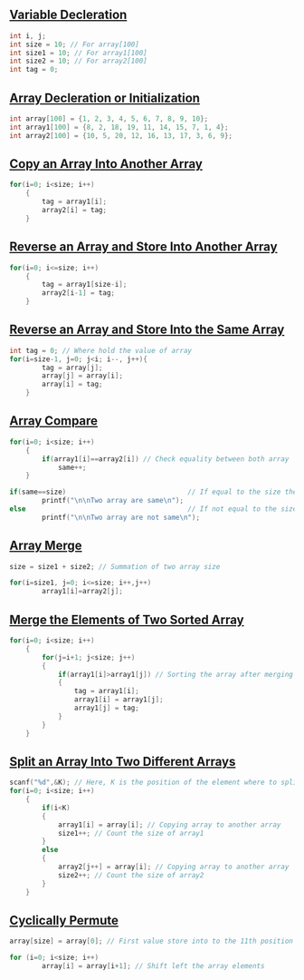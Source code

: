 ## [Variable Decleration](../lab4/6.c)
```c
int i, j;
int size = 10; // For array[100]
int size1 = 10; // For array1[100]
int size2 = 10; // For array2[100]
int tag = 0;
```
## [Array Decleration or Initialization](../lab4/6.c)
```c
int array[100] = {1, 2, 3, 4, 5, 6, 7, 8, 9, 10};
int array1[100] = {8, 2, 18, 19, 11, 14, 15, 7, 1, 4};
int array2[100] = {10, 5, 20, 12, 16, 13, 17, 3, 6, 9};
```

## [Copy an Array Into Another Array](../lab4/1.c)
```c
for(i=0; i<size; i++)
    {
        tag = array1[i];
        array2[i] = tag;
    }
```

## [Reverse an Array and Store Into Another Array](../lab4/2.c)
```c
for(i=0; i<=size; i++)
    {
        tag = array1[size-i];
        array2[i-1] = tag;
    }
```

## [Reverse an Array and Store Into the Same Array](../lab4/3.c)
```c
int tag = 0; // Where hold the value of array
for(i=size-1, j=0; j<i; i--, j++){
        tag = array[j];
        array[j] = array[i];
        array[i] = tag;
    }
```

## [Array Compare](../lab4/4.c)
```c
for(i=0; i<size; i++)
    {
        if(array1[i]==array2[i]) // Check equality between both array
            same++;
    }

if(same==size)                              // If equal to the size then print same
        printf("\n\nTwo array are same\n");
else                                        // If not equal to the size then print not same
        printf("\n\nTwo array are not same\n");
```

## [Array Merge](../lab4/5.c)
```c
size = size1 + size2; // Summation of two array size

for(i=size1, j=0; i<=size; i++,j++)
        array1[i]=array2[j];
```

## [Merge the Elements of Two Sorted Array](../lab4/6.c)
```c
for(i=0; i<size; i++)
    {
        for(j=i+1; j<size; j++)
        {
            if(array1[i]>array1[j]) // Sorting the array after merging
            {
                tag = array1[i];
                array1[i] = array1[j];
                array1[j] = tag;
            }
        }
    }
```

## [Split an Array Into Two Different Arrays](../lab4/7.c)
```c
scanf("%d",&K); // Here, K is the position of the element where to split the array
for(i=0; i<size; i++)
    {
        if(i<K)
        {
            array1[i] = array[i]; // Copying array to another array
            size1++; // Count the size of array1
        }
        else
        {
            array2[j++] = array[i]; // Copying array to another array
            size2++; // Count the size of array2
        }
    }
```

## [Cyclically Permute](../lab4/8.c)
```c
array[size] = array[0]; // First value store into to the 11th position

for (i=0; i<size; i++)
        array[i] = array[i+1]; // Shift left the array elements
```
